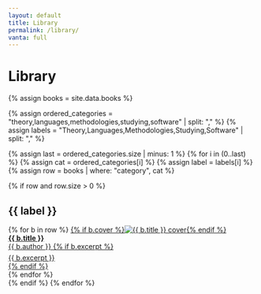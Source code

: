```yaml
---
layout: default
title: Library
permalink: /library/
vanta: full
---
```


# Library

{% assign books = site.data.books %}

{% assign ordered_categories = "theory,languages,methodologies,studying,software" | split: "," %}
{% assign labels = "Theory,Languages,Methodologies,Studying,Software" | split: "," %}

{% assign last = ordered_categories.size | minus: 1 %}
{% for i in (0..last) %}
  {% assign cat = ordered_categories[i] %}
  {% assign label = labels[i] %}
  {% assign row = books | where: "category", cat %}

  {% if row and row.size > 0 %}
  <h2 class="lib-heading">{{ label }}</h2>
  <div class="grid">
    {% for b in row %}
      <a class="card" href="{{ b.link }}" target="_blank" rel="noopener">
        {% if b.cover %}<img src="{{ b.cover }}" alt="{{ b.title }} cover" loading="lazy">{% endif %}
        <div>
          <strong>{{ b.title }}</strong><br>
          <span class="muted">{{ b.author }}</span>
          {% if b.excerpt %}<p class="muted" style="margin:.35rem 0 0">{{ b.excerpt }}</p>{% endif %}
        </div>
      </a>
    {% endfor %}
  </div>
  {% endif %}
{% endfor %}
